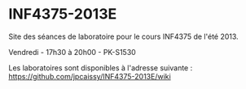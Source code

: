 INF4375-2013E
=============

Site des séances de laboratoire pour le cours INF4375 de l'été 2013.

Vendredi - 17h30 à 20h00 - PK-S1530

Les laboratoires sont disponibles à l'adresse suivante : https://github.com/jpcaissy/INF4375-2013E/wiki

